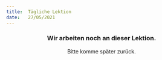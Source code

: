 ```yaml
---
title:  Tägliche Lektion
date:   27/05/2021
---
```


### <center>Wir arbeiten noch an dieser Lektion.</center>
<center>Bitte komme später zurück.</center>